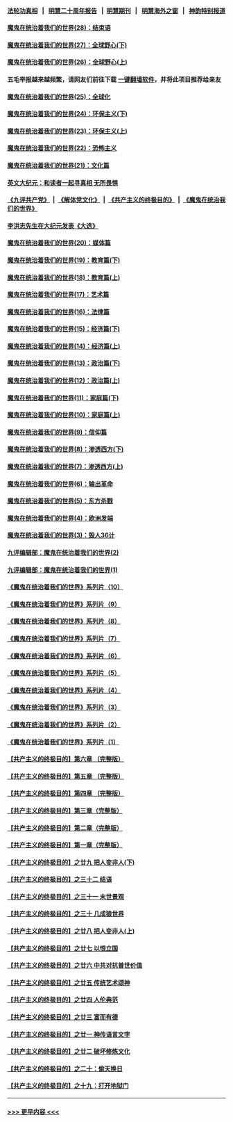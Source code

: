 #### [法轮功真相](https://github.com/gfw-breaker/truth/blob/master/README.md?t=0) &nbsp;&nbsp;|&nbsp;&nbsp; [明慧二十周年报告](https://github.com/gfw-breaker/mh-reports/blob/master/README.md?t=0) &nbsp;&nbsp;|&nbsp;&nbsp;[明慧期刊](https://github.com/gfw-breaker/mh-qikan) &nbsp;&nbsp;|&nbsp;&nbsp; [明慧海外之窗](https://github.com/gfw-breaker/mh-news/blob/master/README.md?t=0) &nbsp;&nbsp;|&nbsp;&nbsp; [神韵特别报道](https://github.com/gfw-breaker/mh-news/blob/master/shenyun.md?t=0)
#### [魔鬼在统治着我们的世界(28)：结束语](../pages/nsc422/n10936246.md?t=07021401) 
#### [魔鬼在统治着我们的世界(27)：全球野心(下)](../pages/nsc422/n10928319.md?t=07021401) 
#### [魔鬼在统治着我们的世界(26)：全球野心(上)](../pages/nsc422/n10900318.md?t=07021401) 
#### 五毛举报越来越频繁，请网友们前往下载 [一键翻墙软件](https://github.com/gfw-breaker/ssr-accounts)，并将此项目推荐给亲友
#### [魔鬼在统治着我们的世界(25)：全球化](../pages/nsc422/n10788205.md?t=07021401) 
#### [魔鬼在统治着我们的世界(24)：环保主义(下)](../pages/nsc422/n10695307.md?t=07021401) 
#### [魔鬼在统治着我们的世界(23)：环保主义(上)](../pages/nsc422/n10688613.md?t=07021401) 
#### [魔鬼在统治着我们的世界(22)：恐怖主义](../pages/nsc422/n10614727.md?t=07021401) 
#### [魔鬼在统治着我们的世界(21)：文化篇](../pages/nsc422/n10597706.md?t=07021401) 
#### [英文大纪元：和读者一起寻真相 无所畏惧](../pages/nsc422/n12542027.md?t=07021401) 
#### [《九评共产党》](https://github.com/begood0513/9ping.md/blob/master/README.md) &nbsp;|&nbsp; [《解体党文化》](../../../../jtdwh.md/blob/master/README.md)  &nbsp;|&nbsp; [《共产主义的终极目的》](../../../../gczydzjmd.md/blob/master/README.md) &nbsp;|&nbsp; [《魔鬼在统治我们的世界》](../../../../mgztzwmdsj.md/blob/master/README.md) 
#### [李洪志先生在大纪元发表《大选》](../pages/nsc422/n12534746.md?t=07021401) 
#### [魔鬼在统治着我们的世界(20)：媒体篇](../pages/nsc422/n10586579.md?t=07021401) 
#### [魔鬼在统治着我们的世界(19)：教育篇(下)](../pages/nsc422/n10564808.md?t=07021401) 
#### [魔鬼在统治着我们的世界(18)：教育篇(上)](../pages/nsc422/n10526970.md?t=07021401) 
#### [魔鬼在统治着我们的世界(17)：艺术篇](../pages/nsc422/n10499093.md?t=07021401) 
#### [魔鬼在统治着我们的世界(16)：法律篇](../pages/nsc422/n10485969.md?t=07021401) 
#### [魔鬼在统治着我们的世界(15)：经济篇(下)](../pages/nsc422/n10469975.md?t=07021401) 
#### [魔鬼在统治着我们的世界(14)：经济篇(上)](../pages/nsc422/n10457370.md?t=07021401) 
#### [魔鬼在统治着我们的世界(13)：政治篇(下)](../pages/nsc422/n10448270.md?t=07021401) 
#### [魔鬼在统治着我们的世界(12)：政治篇(上)](../pages/nsc422/n10444576.md?t=07021401) 
#### [魔鬼在统治着我们的世界(11)：家庭篇(下)](../pages/nsc422/n10440961.md?t=07021401) 
#### [魔鬼在统治着我们的世界(10)：家庭篇(上)](../pages/nsc422/n10435448.md?t=07021401) 
#### [魔鬼在统治着我们的世界(9)：信仰篇](../pages/nsc422/n10432159.md?t=07021401) 
#### [魔鬼在统治着我们的世界(8)：渗透西方(下)](../pages/nsc422/n10429603.md?t=07021401) 
#### [魔鬼在统治着我们的世界(7)：渗透西方(上)](../pages/nsc422/n10426013.md?t=07021401) 
#### [魔鬼在统治着我们的世界(6)：输出革命](../pages/nsc422/n10421536.md?t=07021401) 
#### [魔鬼在统治着我们的世界(5)：东方杀戮](../pages/nsc422/n10417707.md?t=07021401) 
#### [魔鬼在统治着我们的世界(4)：欧洲发端](../pages/nsc422/n10414890.md?t=07021401) 
#### [魔鬼在统治着我们的世界(3)：毁人36计](../pages/nsc422/n10411583.md?t=07021401) 
#### [九评编辑部：魔鬼在统治着我们的世界(2)](../pages/nsc422/n10410036.md?t=07021401) 
#### [九评编辑部：魔鬼在统治着我们的世界(1)](../pages/nsc422/n10406825.md?t=07021401) 
#### [《魔鬼在统治着我们的世界》系列片（10）](../pages/nsc422/n12292670.md?t=07021401) 
#### [《魔鬼在统治着我们的世界》系列片（9）](../pages/nsc422/n12290859.md?t=07021401) 
#### [《魔鬼在统治着我们的世界》系列片（8）](../pages/nsc422/n12287445.md?t=07021401) 
#### [《魔鬼在统治着我们的世界》系列片（7）](../pages/nsc422/n12283425.md?t=07021401) 
#### [《魔鬼在统治着我们的世界》系列片（6）](../pages/nsc422/n12282314.md?t=07021401) 
#### [《魔鬼在统治着我们的世界》系列片（5）](../pages/nsc422/n12281419.md?t=07021401) 
#### [《魔鬼在统治着我们的世界》系列片（4）](../pages/nsc422/n12274024.md?t=07021401) 
#### [《魔鬼在统治着我们的世界》系列片（3）](../pages/nsc422/n12271322.md?t=07021401) 
#### [《魔鬼在统治着我们的世界》系列片（2）](../pages/nsc422/n12269049.md?t=07021401) 
#### [《魔鬼在统治着我们的世界》系列片（1）](../pages/nsc422/n12267575.md?t=07021401) 
#### [【共产主义的终极目的】第六章 （完整版）](../pages/nsc422/n11428913.md?t=07021401) 
#### [【共产主义的终极目的】第五章 （完整版）](../pages/nsc422/n11428912.md?t=07021401) 
#### [【共产主义的终极目的】第四章 （完整版）](../pages/nsc422/n11428907.md?t=07021401) 
#### [【共产主义的终极目的】第三章（完整版）](../pages/nsc422/n11428848.md?t=07021401) 
#### [【共产主义的终极目的】第二章（完整版）](../pages/nsc422/n11428831.md?t=07021401) 
#### [【共产主义的终极目的】第一章（完整版）](../pages/nsc422/n11417651.md?t=07021401) 
#### [【共产主义的终极目的】之廿九 把人变非人(下)](../pages/nsc422/n11344140.md?t=07021401) 
#### [【共产主义的终极目的】之三十二 结语](../pages/nsc422/n11360535.md?t=07021401) 
#### [【共产主义的终极目的】之三十一 末世景观](../pages/nsc422/n11351129.md?t=07021401) 
#### [【共产主义的终极目的】之三十 几成狼世界](../pages/nsc422/n11348280.md?t=07021401) 
#### [【共产主义的终极目的】之廿八 把人变非人(上)](../pages/nsc422/n11340492.md?t=07021401) 
#### [【共产主义的终极目的】之廿七 以恨立国](../pages/nsc422/n11336944.md?t=07021401) 
#### [【共产主义的终极目的】之廿六 中共对抗普世价值](../pages/nsc422/n11324785.md?t=07021401) 
#### [【共产主义的终极目的】之廿五 传统艺术颂神](../pages/nsc422/n11296396.md?t=07021401) 
#### [【共产主义的终极目的】之廿四 人伦典范](../pages/nsc422/n11296397.md?t=07021401) 
#### [【共产主义的终极目的】之廿三 富而有德](../pages/nsc422/n11283598.md?t=07021401) 
#### [【共产主义的终极目的】之廿一 神传语言文字](../pages/nsc422/n11263265.md?t=07021401) 
#### [【共产主义的终极目的】之廿二 破坏修炼文化](../pages/nsc422/n11245728.md?t=07021401) 
#### [【共产主义的终极目的】之二十：偷天换日](../pages/nsc422/n11238846.md?t=07021401) 
#### [【共产主义的终极目的】之十九：打开地狱门](../pages/nsc422/n11206376.md?t=07021401) 

----
#### [ >>> 更早内容 <<< ](../indexes/nsc422-earlier.md)
